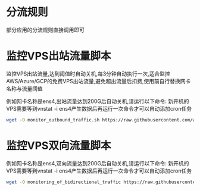 # 分流规则
部分应用的分流规则直接调用即可

# 监控VPS出站流量脚本
监控VPS出站流量,达到阈值时自动关机,每3分钟自动执行一次,适合监控AWS/Azure/GCP的免费VPS出站流量,避免超出流量后扣费,使用前自行替换网卡名称与流量阈值

例如网卡名称是ens4,出站流量达到200G后自动关机,请运行以下命令:
新开机的VPS需要等到vnstat -i ens4产生数据后再运行一次命令才可以自动添加cron任务
```bash
wget -O monitor_outbound_traffic.sh https://raw.githubusercontent.com/whereisxiaobaobei/code-kitchen/main/monitor_outbound_traffic.sh && chmod +x monitor_outbound_traffic.sh && ./monitor_outbound_traffic.sh ens4 200
```
# 监控VPS双向流量脚本
例如网卡名称是ens4,双向流量达到200G后自动关机,请运行以下命令:
新开机的VPS需要等到vnstat -i ens4产生数据后再运行一次命令才可以自动添加cron任务
```bash
wget -O monitoring_of_bidirectional_traffic https://raw.githubusercontent.com/whereisxiaobaobei/code-kitchen/main/monitoring_of_bidirectional_traffic && chmod +x monitoring_of_bidirectional_traffic && ./monitoring_of_bidirectional_traffic ens4 200
```

